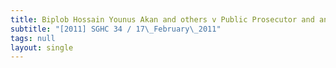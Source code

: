 ```yaml
---
title: Biplob Hossain Younus Akan and others v Public Prosecutor and another matter
subtitle: "[2011] SGHC 34 / 17\_February\_2011"
tags: null
layout: single
---
```


